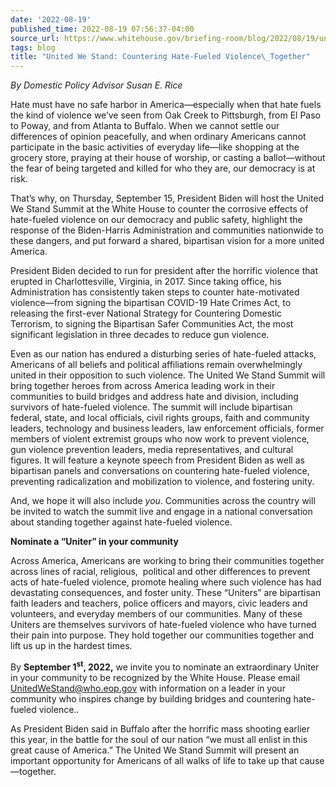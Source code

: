 ```yaml
---
date: '2022-08-19'
published_time: 2022-08-19 07:56:37-04:00
source_url: https://www.whitehouse.gov/briefing-room/blog/2022/08/19/united-we-stand-countering-hate-fueled-violence-together/
tags: blog
title: "United We Stand: Countering Hate-Fueled Violence\_Together"
---
```

 
*By Domestic Policy Advisor Susan E. Rice*

Hate must have no safe harbor in America—especially when that hate fuels
the kind of violence we’ve seen from Oak Creek to Pittsburgh, from El
Paso to Poway, and from Atlanta to Buffalo. When we cannot settle our
differences of opinion peacefully, and when ordinary Americans cannot
participate in the basic activities of everyday life—like shopping at
the grocery store, praying at their house of worship, or casting a
ballot—without the fear of being targeted and killed for who they are,
our democracy is at risk.

That’s why, on Thursday, September 15, President Biden will host the
United We Stand Summit at the White House to counter the corrosive
effects of hate-fueled violence on our democracy and public safety,
highlight the response of the Biden-Harris Administration and
communities nationwide to these dangers, and put forward a shared,
bipartisan vision for a more united America.

President Biden decided to run for president after the horrific violence
that erupted in Charlottesville, Virginia, in 2017. Since taking office,
his Administration has consistently taken steps to counter
hate-motivated violence—from signing the bipartisan COVID-19 Hate Crimes
Act, to releasing the first-ever National Strategy for Countering
Domestic Terrorism, to signing the Bipartisan Safer Communities Act, the
most significant legislation in three decades to reduce gun violence.

Even as our nation has endured a disturbing series of hate-fueled
attacks, Americans of all beliefs and political affiliations remain
overwhelmingly united in their opposition to such violence. The United
We Stand Summit will bring together heroes from across America leading
work in their communities to build bridges and address hate and
division, including survivors of hate-fueled violence. The summit will
include bipartisan federal, state, and local officials, civil rights
groups, faith and community leaders, technology and business leaders,
law enforcement officials, former members of violent extremist groups
who now work to prevent violence, gun violence prevention leaders, media
representatives, and cultural figures. It will feature a keynote speech
from President Biden as well as bipartisan panels and conversations on
countering hate-fueled violence, preventing radicalization and
mobilization to violence, and fostering unity.

And, we hope it will also include *you*. Communities across the country
will be invited to watch the summit live and engage in a national
conversation about standing together against hate-fueled violence.

**Nominate a “Uniter” in your community**

Across America, Americans are working to bring their communities
together across lines of racial, religious,  political and other
differences to prevent acts of hate-fueled violence, promote healing
where such violence has had devastating consequences, and foster unity.
These “Uniters” are bipartisan faith leaders and teachers, police
officers and mayors, civic leaders and volunteers, and everyday members
of our communities. Many of these Uniters are themselves survivors of
hate-fueled violence who have turned their pain into purpose. They hold
together our communities together and lift us up in the hardest times.

By **September 1<sup>st</sup>, 2022,** we invite you to nominate an
extraordinary Uniter in your community to be recognized by the White
House. Please email <UnitedWeStand@who.eop.gov> with information on a
leader in your community who inspires change by building bridges and
countering hate-fueled violence..

As President Biden said in Buffalo after the horrific mass shooting
earlier this year, in the battle for the soul of our nation “we must all
enlist in this great cause of America.” The United We Stand Summit will
present an important opportunity for Americans of all walks of life to
take up that cause—together.
